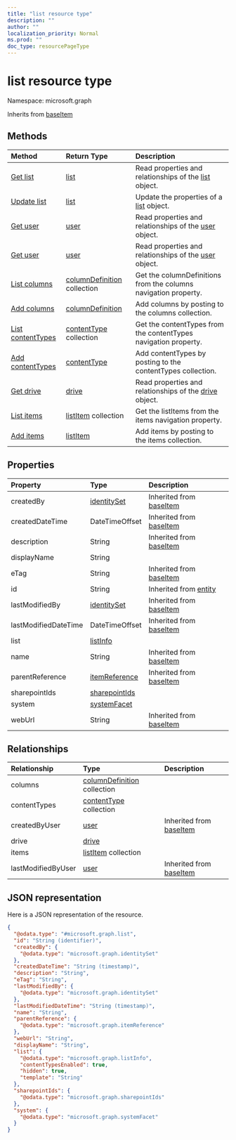 ```yaml
---
title: "list resource type"
description: ""
author: ""
localization_priority: Normal
ms.prod: ""
doc_type: resourcePageType
---
```


# list resource type


Namespace: microsoft.graph




Inherits from [baseItem](../resources/baseitem.md)

## Methods
|Method|Return Type|Description|
|:---|:---|:---|
|[Get list](../api/list-get.md)|[list](../resources/list.md)|Read properties and relationships of the [list](../resources/list.md) object.|
|[Update list](../api/list-update.md)|[list](../resources/list.md)|Update the properties of a [list](../resources/list.md) object.|
|[Get user](../api/user-get.md)|[user](../resources/user.md)|Read properties and relationships of the [user](../resources/user.md) object.|
|[Get user](../api/user-get.md)|[user](../resources/user.md)|Read properties and relationships of the [user](../resources/user.md) object.|
|[List columns](../api/list-list-columns.md)|[columnDefinition](../resources/columndefinition.md) collection|Get the columnDefinitions from the columns navigation property.|
|[Add columns](../api/list-post-columns.md)|[columnDefinition](../resources/columndefinition.md)|Add columns by posting to the columns collection.|
|[List contentTypes](../api/list-list-contenttypes.md)|[contentType](../resources/contenttype.md) collection|Get the contentTypes from the contentTypes navigation property.|
|[Add contentTypes](../api/list-post-contenttypes.md)|[contentType](../resources/contenttype.md)|Add contentTypes by posting to the contentTypes collection.|
|[Get drive](../api/drive-get.md)|[drive](../resources/drive.md)|Read properties and relationships of the [drive](../resources/drive.md) object.|
|[List items](../api/list-list-items.md)|[listItem](../resources/listitem.md) collection|Get the listItems from the items navigation property.|
|[Add items](../api/list-post-items.md)|[listItem](../resources/listitem.md)|Add items by posting to the items collection.|

## Properties
|Property|Type|Description|
|:---|:---|:---|
|createdBy|[identitySet](../resources/identityset.md)| Inherited from [baseItem](../resources/baseitem.md)|
|createdDateTime|DateTimeOffset| Inherited from [baseItem](../resources/baseitem.md)|
|description|String| Inherited from [baseItem](../resources/baseitem.md)|
|displayName|String||
|eTag|String| Inherited from [baseItem](../resources/baseitem.md)|
|id|String| Inherited from [entity](../resources/entity.md)|
|lastModifiedBy|[identitySet](../resources/identityset.md)| Inherited from [baseItem](../resources/baseitem.md)|
|lastModifiedDateTime|DateTimeOffset| Inherited from [baseItem](../resources/baseitem.md)|
|list|[listInfo](../resources/listinfo.md)||
|name|String| Inherited from [baseItem](../resources/baseitem.md)|
|parentReference|[itemReference](../resources/itemreference.md)| Inherited from [baseItem](../resources/baseitem.md)|
|sharepointIds|[sharepointIds](../resources/sharepointids.md)||
|system|[systemFacet](../resources/systemfacet.md)||
|webUrl|String| Inherited from [baseItem](../resources/baseitem.md)|

## Relationships
|Relationship|Type|Description|
|:---|:---|:---|
|columns|[columnDefinition](../resources/columndefinition.md) collection||
|contentTypes|[contentType](../resources/contenttype.md) collection||
|createdByUser|[user](../resources/user.md)| Inherited from [baseItem](../resources/baseitem.md)|
|drive|[drive](../resources/drive.md)||
|items|[listItem](../resources/listitem.md) collection||
|lastModifiedByUser|[user](../resources/user.md)| Inherited from [baseItem](../resources/baseitem.md)|

## JSON representation
Here is a JSON representation of the resource.
<!-- {
  "blockType": "resource",
  "keyProperty": "id",
  "@odata.type": "microsoft.graph.list",
  "baseType": "microsoft.graph.baseItem",
  "openType": false
}
-->
``` json
{
  "@odata.type": "#microsoft.graph.list",
  "id": "String (identifier)",
  "createdBy": {
    "@odata.type": "microsoft.graph.identitySet"
  },
  "createdDateTime": "String (timestamp)",
  "description": "String",
  "eTag": "String",
  "lastModifiedBy": {
    "@odata.type": "microsoft.graph.identitySet"
  },
  "lastModifiedDateTime": "String (timestamp)",
  "name": "String",
  "parentReference": {
    "@odata.type": "microsoft.graph.itemReference"
  },
  "webUrl": "String",
  "displayName": "String",
  "list": {
    "@odata.type": "microsoft.graph.listInfo",
    "contentTypesEnabled": true,
    "hidden": true,
    "template": "String"
  },
  "sharepointIds": {
    "@odata.type": "microsoft.graph.sharepointIds"
  },
  "system": {
    "@odata.type": "microsoft.graph.systemFacet"
  }
}
```

